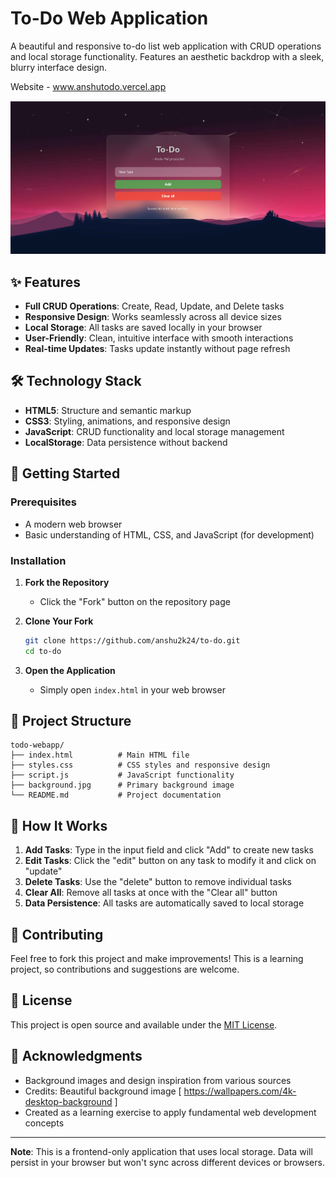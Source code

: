 # To-Do Web Application

A beautiful and responsive to-do list web application with CRUD operations and local storage functionality. Features an aesthetic backdrop with a sleek, blurry interface design.

Website - www.anshutodo.vercel.app

![To-Do webapp screenshot](demo/initial.png)

## ✨ Features

- **Full CRUD Operations**: Create, Read, Update, and Delete tasks
- **Responsive Design**: Works seamlessly across all device sizes
- **Local Storage**: All tasks are saved locally in your browser
- **User-Friendly**: Clean, intuitive interface with smooth interactions
- **Real-time Updates**: Tasks update instantly without page refresh

## 🛠️ Technology Stack

- **HTML5**: Structure and semantic markup
- **CSS3**: Styling, animations, and responsive design
- **JavaScript**: CRUD functionality and local storage management
- **LocalStorage**: Data persistence without backend

## 🚀 Getting Started

### Prerequisites
- A modern web browser
- Basic understanding of HTML, CSS, and JavaScript (for development)

### Installation

1. **Fork the Repository**
   - Click the "Fork" button on the repository page

2. **Clone Your Fork**
   ```bash
   git clone https://github.com/anshu2k24/to-do.git
   cd to-do
   ```

3. **Open the Application**
   - Simply open `index.html` in your web browser

## 📁 Project Structure

```
todo-webapp/
├── index.html          # Main HTML file
├── styles.css          # CSS styles and responsive design
├── script.js           # JavaScript functionality
├── background.jpg      # Primary background image
└── README.md           # Project documentation
```

## 🔧 How It Works

1. **Add Tasks**: Type in the input field and click "Add" to create new tasks
2. **Edit Tasks**: Click the "edit" button on any task to modify it and click on "update"
3. **Delete Tasks**: Use the "delete" button to remove individual tasks
4. **Clear All**: Remove all tasks at once with the "Clear all" button
5. **Data Persistence**: All tasks are automatically saved to local storage

## 🤝 Contributing

Feel free to fork this project and make improvements! This is a learning project, so contributions and suggestions are welcome.

## 📄 License

This project is open source and available under the [MIT License](LICENSE).

## 🙏 Acknowledgments

- Background images and design inspiration from various sources
- Credits: Beautiful background image [ https://wallpapers.com/4k-desktop-background ]
- Created as a learning exercise to apply fundamental web development concepts

---

**Note**: This is a frontend-only application that uses local storage. Data will persist in your browser but won't sync across different devices or browsers.
